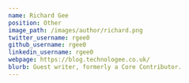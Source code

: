 ```yaml
---
name: Richard Gee
position: Other
image_path: /images/author/richard.png
twitter_username: rgee0
github_username: rgee0
linkedin_username: rgee0
webpage: https://blog.technologee.co.uk/
blurb: Guest writer, formerly a Core Contributor.
---
```

